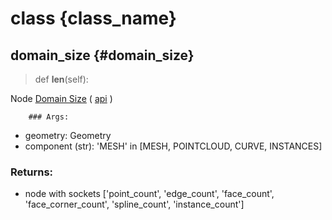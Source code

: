 # class {class_name}

## domain_size {#domain_size}

> def __len__(self):

Node [Domain Size](node.blender_ref) ( [api](node.blender_python_ref) )

        ### Args:
- geometry: Geometry
- component (str): 'MESH' in [MESH, POINTCLOUD, CURVE, INSTANCES]

### Returns:

- node with sockets ['point_count', 'edge_count', 'face_count', 'face_corner_count', 'spline_count', 'instance_count']

